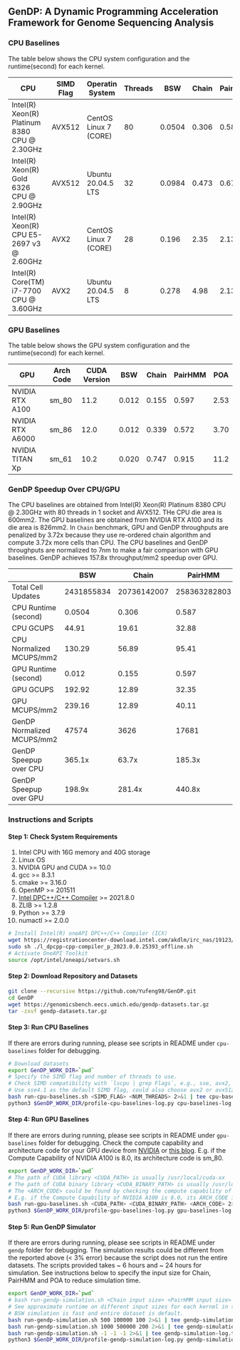 ## GenDP: A Dynamic Programming Acceleration Framework for Genome Sequencing Analysis

### CPU Baselines

The table below shows the CPU system configuration and the runtime(second) for each kernel.

| CPU                                          | SIMD Flag | Operatin System       | Threads | BSW    | Chain | PairHMM | POA   |
| -------------------------------------------- | --------- | --------------------- | ------- | -----  | ----- | ------- | ----- |
| Intel(R) Xeon(R) Platinum 8380 CPU @ 2.30GHz | AVX512    | CentOS Linux 7 (CORE) | 80      | 0.0504 | 0.306 | 0.587   | 16.6  |
| Intel(R) Xeon(R) Gold 6326 CPU @ 2.90GHz     | AVX512    | Ubuntu 20.04.5 LTS    | 32      | 0.0984 | 0.473 | 0.678   | 34.3  |
| Intel(R) Xeon(R) CPU E5-2697 v3 @ 2.60GHz    | AVX2      | CentOS Linux 7 (CORE) | 28      | 0.196  | 2.35  | 2.13    | 41.7  |
| Intel(R) Core(TM) i7-7700 CPU @ 3.60GHz      | AVX2      | Ubuntu 20.04.5 LTS    | 8       | 0.278  | 4.98  | 2.13    | 90.1  |


### GPU Baselines

The table below shows the GPU system configuration and the runtime(second) for each kernel.

| GPU                | Arch Code | CUDA Version | BSW   | Chain | PairHMM | POA  |
| ------------------ | --------- | ---- | ----- | ----- | ------  | ---- |
| NVIDIA RTX A100    | sm_80     | 11.2 | 0.012 | 0.155 | 0.597   | 2.53 |
| NVIDIA RTX A6000   | sm_86     | 12.0 | 0.012 | 0.339 | 0.572   | 3.70 |
| NVIDIA TITAN Xp    | sm_61     | 10.2 | 0.020 | 0.747 | 0.915   | 11.2 |

### GenDP Speedup Over CPU/GPU

The CPU baselines are obtained from Intel(R) Xeon(R) Platinum 8380 CPU @ 2.30GHz with 80 threads in 1 socket and AVX512. THe CPU die area is 600mm2. The GPU baselines are obtained from NVIDIA RTX A100 and its die area is 826mm2. In `Chain` benchmark, GPU and GenDP throughputs are penalized by 3.72x because they use re-ordered chain algorithm and compute 3.72x more cells than CPU. The CPU baselines and GenDP throughputs are normalized to 7nm to make a fair comparison with GPU baselines. GenDP achieves 157.8x throughput/mm2 speedup over GPU.

|                             | BSW         | Chain       | PairHMM       | POA           |
| --------------------------- | ----------- | ----------- | ------------- | ------------- |
| Total Cell Updates          | 2431855834  | 20736142007 | 258363282803  | 6448581509    |
| CPU Runtime (second)        | 0.0504      | 0.306       | 0.587         | 16.6          |
| CPU GCUPS                   | 44.91       | 19.61       | 32.88         | 14.51         |
| CPU Normalized MCUPS/mm2    | 130.29      | 56.89       | 95.41         | 42.11         |
| GPU Runtime (second)        | 0.012       | 0.155       | 0.597         | 2.53          |
| GPU GCUPS                   | 192.92      | 12.89       | 32.35         | 95.13         | 
| GPU MCUPS/mm2               | 239.16      | 12.89       | 40.11         | 117.94        |
| GenDP Normalized MCUPS/mm2  | 47574       | 3626        | 17681         | 2965          |
| GenDP Speepup over CPU      | 365.1x      | 63.7x       | 185.3x        | 70.4x         |
| GenDP Speepup over GPU      | 198.9x      | 281.4x      | 440.8x        | 25.1x         |


### Instructions and Scripts

#### Step 1: Check System Requirements

1. Intel CPU with 16G memory and 40G storage 
2. Linux OS
3. NVIDIA GPU and CUDA >= 10.0
4. gcc >= 8.3.1
5. cmake >= 3.16.0
6. OpenMP >= 201511
7. [Intel DPC++/C++ Compiler](https://www.intel.com/content/www/us/en/developer/articles/tool/oneapi-standalone-components.html#dpcpp-cpp) >= 2021.8.0
8. ZLIB >= 1.2.8 
9. Python >= 3.7.9
10. numactl >= 2.0.0

```bash
# Install Intel(R) oneAPI DPC++/C++ Compiler (ICX)
wget https://registrationcenter-download.intel.com/akdlm/irc_nas/19123/l_dpcpp-cpp-compiler_p_2023.0.0.25393_offline.sh
sudo sh ./l_dpcpp-cpp-compiler_p_2023.0.0.25393_offline.sh
# Activate OneAPI Toolkit
source /opt/intel/oneapi/setvars.sh
```

#### Step 2: Download Repository and Datasets

```bash
git clone --recursive https://github.com/Yufeng98/GenDP.git
cd GenDP
wget https://genomicsbench.eecs.umich.edu/gendp-datasets.tar.gz
tar -zxvf gendp-datasets.tar.gz
```

#### Step 3: Run CPU Baselines

If there are errors during running, please see scripts in README under `cpu-baselines` folder for debugging.

```bash
# Download datasets
export GenDP_WORK_DIR=`pwd`
# Specify the SIMD flag and number of threads to use.
# Check SIMD compatibility with `lscpu | grep Flags`, e.g., sse, avx2, avx512
# Use sse4.1 as the default SIMD flag, could also choose avx2 or avx512
bash run-cpu-baselines.sh <SIMD_FLAG> <NUM_THREADS> 2>&1 | tee cpu-baselines-log.txt
python3 $GenDP_WORK_DIR/profile-cpu-baselines-log.py cpu-baselines-log.txt
```

#### Step 4: Run GPU Baselines

If there are errors during running, please see scripts in README under `gpu-baselines` folder for debugging. Check the compute capability and architecture code for your GPU device from [NVIDIA](https://developer.nvidia.com/cuda-gpus) or [this blog](https://arnon.dk/matching-sm-architectures-arch-and-gencode-for-various-nvidia-cards/). E.g. if the Compute Capability of NVIDIA A100 is 8.0, its architecture code is sm_80.

```bash
export GenDP_WORK_DIR=`pwd`
# The path of CUDA library <CUDA_PATH> is usually /usr/local/cuda-xx
# The path of CUDA binary library <CUDA_BINARY_PATH> is usually /usr/local/cuda-xx/bin
# The <ARCH_CODE> could be found by checking the compute capability of the GPU from https://developer.nvidia.com/cuda-gpus
# E.g. if the Compute Capability of NVIDIA A100 is 8.0, its ARCH_CODE is sm_80
bash run-gpu-baselines.sh <CUDA_PATH> <CUDA_BINARY_PATH> <ARCH_CODE> 2>&1 | tee gpu-baselines-log.txt
python3 $GenDP_WORK_DIR/profile-gpu-baselines-log.py gpu-baselines-log.txt
```

#### Step 5: Run GenDP Simulator

If there are errors during running, please see scripts in README under `gendp` folder for debugging. The simulation results could be different from the reported above (< 3% error) because the script does not run the entire datasets. The scripts provided takes ~ 6 hours and ~ 24 hours for simulation. See instructions below to specify the input size for Chain, PairHMM and POA to reduce simulation time.

```bash
export GenDP_WORK_DIR=`pwd`
# bash run-gendp-simulation.sh <Chain input size> <PairHMM input size> <POA input size>
# See approximate runtime on different input sizes for each kernel in script run-gendp-simulation.sh
# BSW simulation is fast and entire dataset is default.
bash run-gendp-simulation.sh 500 100000 100 2>&1 | tee gendp-simulation-log.txt      # ~ 6 hours
bash run-gendp-simulation.sh 1000 500000 200 2>&1 | tee gendp-simulation-log.txt     # ~ 24 hours
bash run-gendp-simulation.sh -1 -1 -1 2>&1 | tee gendp-simulation-log.txt           # > 100 hours for entire dataset
python3 $GenDP_WORK_DIR/profile-gendp-simulation-log.py gendp-simulation-log.txt
```
